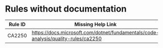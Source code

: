 # Rules without documentation

Rule ID | Missing Help Link | Title |
--------|-------------------|-------|
CA2250 | <https://docs.microsoft.com/dotnet/fundamentals/code-analysis/quality-rules/ca2250> | Use '{0}' |
